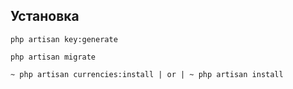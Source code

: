## Установка

```
php artisan key:generate

php artisan migrate

~ php artisan currencies:install | or | ~ php artisan install

```